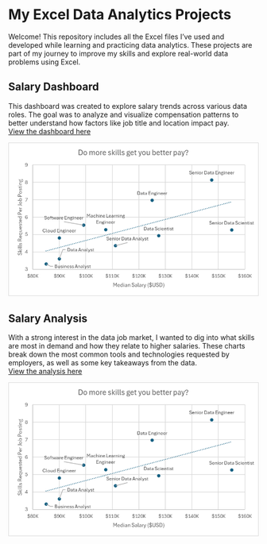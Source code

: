 # My Excel Data Analytics Projects

Welcome! This repository includes all the Excel files I’ve used and developed while learning and practicing data analytics. These projects are part of my journey to improve my skills and explore real-world data problems using Excel.

## Salary Dashboard
This dashboard was created to explore salary trends across various data roles. The goal was to analyze and visualize compensation patterns to better understand how factors like job title and location impact pay.  
[View the dashboard here](Project_1-Dashboard)  

![Salary Dashboard GIF](https://raw.githubusercontent.com/JohannesAydin96/Excel_Project-Data_Analytics/main/0_Resources/Images/2_Project_Analysis_Chart1.png)


## Salary Analysis
With a strong interest in the data job market, I wanted to dig into what skills are most in demand and how they relate to higher salaries. These charts break down the most common tools and technologies requested by employers, as well as some key takeaways from the data.   
[View the analysis here](Project_2-Analysis) 

![Salary Dashboard GIF](https://raw.githubusercontent.com/JohannesAydin96/Excel_Project-Data_Analytics/main/0_Resources/Images/2_Project_Analysis_Chart1.png)


